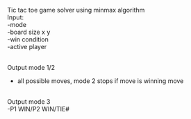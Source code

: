 Tic tac toe game solver using minmax algorithm <br>
Input: <br>
-mode<br>
-board size x y<br>
-win condition<br>
-active player<br><br>

Output mode 1/2 <br>
- all possible moves, mode 2 stops if move is winning move<br><br>

Output mode 3<br>
-P1 WIN/P2 WIN/TIE# 
